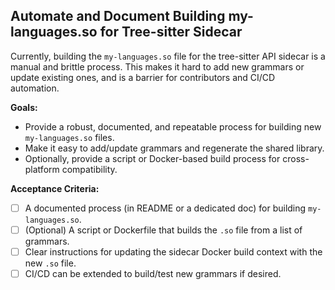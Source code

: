 ## Automate and Document Building my-languages.so for Tree-sitter Sidecar

Currently, building the `my-languages.so` file for the tree-sitter API sidecar is a manual and brittle process. This makes it hard to add new grammars or update existing ones, and is a barrier for contributors and CI/CD automation.

**Goals:**
- Provide a robust, documented, and repeatable process for building new `my-languages.so` files.
- Make it easy to add/update grammars and regenerate the shared library.
- Optionally, provide a script or Docker-based build process for cross-platform compatibility.

**Acceptance Criteria:**
- [ ] A documented process (in README or a dedicated doc) for building `my-languages.so`.
- [ ] (Optional) A script or Dockerfile that builds the `.so` file from a list of grammars.
- [ ] Clear instructions for updating the sidecar Docker build context with the new `.so` file.
- [ ] CI/CD can be extended to build/test new grammars if desired.
